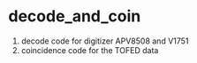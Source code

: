 # decode_and_coin
1. decode code for digitizer APV8508 and V1751
2. coincidence code for the TOFED data